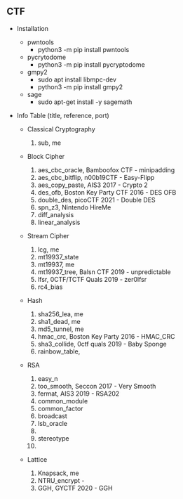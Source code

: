 ## CTF
* Installation
    * pwntools
        * python3 -m pip install pwntools
    * pycrytodome
        * python3 -m pip install pycryptodome
    * gmpy2
        * sudo apt install libmpc-dev
        * python3 -m pip install gmpy2
    * sage
        * sudo apt-get install -y sagemath
        


* Info Table (title, reference, port)
    * Classical Cryptography
        1. sub, me

    * Block Cipher
        1. aes_cbc_oracle, Bamboofox CTF - minipadding
        2. aes_cbc_bitflip, n00b19CTF - Easy-Flipp
        3. aes_copy_paste, AIS3 2017 - Crypto 2
        4. des_ofb, Boston Key Party CTF 2016 - DES OFB
        5. double_des, picoCTF 2021 - Double DES
        6. spn_z3, Nintendo HireMe
        7. diff_analysis
        8. linear_analysis
    
    * Stream Cipher
        1. lcg, me
        2. mt19937_state
        3. mt19937, me
        4. mt19937_tree, Balsn CTF 2019 - unpredictable
        5. lfsr, 0CTF/TCTF Quals 2019 - zer0lfsr
        6. rc4_bias
        
    * Hash
        1. sha256_lea, me
        2. sha1_dead, me
        3. md5_tunnel, me
        4. hmac_crc, Boston Key Party 2016 - HMAC_CRC
        5. sha3_collide, 0ctf quals 2019 - Baby Sponge
        6. rainbow_table, 
    
    * RSA
        1. easy_n
        2. too_smooth, Seccon 2017 - Very Smooth
        3. fermat, AIS3 2019 - RSA202
        4. common_module
        5. common_factor
        6. broadcast
        7. lsb_oracle
        8. 
        9. stereotype
        10. 

    * Lattice
        1. Knapsack, me
        2. NTRU_encrypt - 
        3. GGH, GYCTF 2020 - GGH



    